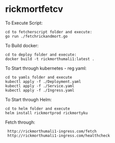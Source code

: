 # rickmortfetcv

 To Execute Script:
 
 ```
cd to fetcherscript folder and execute:
go run ./fetchrickandmort.go
```



 To Build docker:
 
 ```
cd to deploy folder and execute:
docker build -t rickmorthumali1:latest .
```


 To Start through kubernetes - reg yaml:
 
 ```
 cd to yamls folder and execute
 kubectl apply -f ./Deployment.yaml
 kubectl apply -f ./Service.yaml
 kubectl apply -f ./Ingress.yaml
```

 To Start through Helm:
 
 ```
 cd to helm folder and execute
 helm install rickmortprod rickmortyku
```


Fetch through:

```
 http://rickmorthumali1-ingress.com/fetch
 http://rickmorthumali1-ingress.com/healthcheck
 ```
